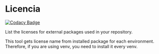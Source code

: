 # Licencia

[![Codacy Badge](https://api.codacy.com/project/badge/Grade/536172a857a142b5afd0fea3d0f2e903)](https://app.codacy.com/app/hiro.ashiya/licencia?utm_source=github.com&utm_medium=referral&utm_content=kk6/licencia&utm_campaign=Badge_Grade_Settings)

List the licenses for external packages used in your repository.

This tool gets license name from installed package for each environment. Therefore, if you are using venv, you need to install it every venv.

